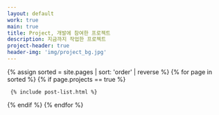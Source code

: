 ```yaml
---
layout: default
work: true
main: true
title: Project, 개발에 참여한 프로젝트
description: 지금까지 작업한 프로젝트
project-header: true
header-img: 'img/project_bg.jpg'
---
```


<div class="catalogue">
{% assign sorted = site.pages | sort: 'order' | reverse %}
{% for page in sorted %}
{% if page.projects == true %}

     {% include post-list.html %}

{% endif %}
{% endfor %}

</div>
